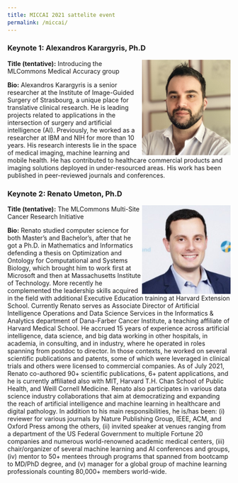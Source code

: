 ```yaml
---
title: MICCAI 2021 sattelite event
permalink: /miccai/
---
```


<!-- <a href="https://www.miccai2021.org/en/">
   <img src="../img/miccai2021-logo.png" width="200">
</a> -->

### Keynote 1: Alexandros Karargyris, Ph.D

<!-- ![Alexandros Karargyris](../img/Alex_Karagyris_Headshot.jpg) -->
<img style="float: right;" src="../img/Alex_Karagyris_Headshot.jpg" alt="headshot_ak" width="200" />

**Title (tentative):** Introducing the MLCommons Medical Accuracy group

**Bio:** Alexandros Karargyris is a senior researcher at the Institute of Image-Guided Surgery of Strasbourg, a unique place for translative clinical research. He is leading projects related to applications in the intersection of surgery and artificial intelligence (AI). Previously, he worked as a researcher at IBM and NIH for more than 10 years. His research interests lie in the space of medical imaging, machine learning and mobile health. He has contributed to healthcare commercial products and imaging solutions deployed in under-resourced areas. His work has been published in peer-reviewed journals and conferences.

### Keynote 2: Renato Umeton, Ph.D

<img style="float: right;" src="../img/umeto.jpg" alt="headshot_ru" width="200"/>

**Title (tentative):** The MLCommons Multi-Site Cancer Research Initiative

**Bio:** Renato studied computer science for both Master’s and Bachelor’s, after that he got a Ph.D. in Mathematics and Informatics defending a thesis on Optimization and Ontology for Computational and Systems Biology, which brought him to work first at Microsoft and then at Massachusetts Institute of Technology. More recently he complemented the leadership skills acquired in the field with additional Executive Education training at Harvard Extension School. Currently Renato serves as Associate Director of Artificial Intelligence Operations and Data Science Services in the Informatics & Analytics department of Dana-Farber Cancer Institute, a teaching affiliate of Harvard Medical School. He accrued 15 years of experience across artificial intelligence, data science, and big data working in other hospitals, in academia, in consulting, and in industry, where he operated in roles spanning from postdoc to director. In those contexts, he worked on several scientific publications and patents, some of which were leveraged in clinical trials and others were licensed to commercial companies. As of July 2021, Renato co-authored 90+ scientific publications, 6+ patent applications, and he is currently affiliated also with MIT, Harvard T.H. Chan School of Public Health, and Weill Cornell Medicine. Renato also participates in various data science industry collaborations that aim at democratizing and expanding the reach of artificial intelligence and machine learning in healthcare and digital pathology. In addition to his main responsibilities, he is/has been: (i) reviewer for various journals by Nature Publishing Group, IEEE, ACM, and Oxford Press among the others, (ii) invited speaker at venues ranging from a department of the US Federal Government to multiple Fortune 20 companies and numerous world-renowned academic medical centers, (iii) chair/organizer of several machine learning and AI conferences and groups, (iv) mentor to 50+ mentees through programs that spanned from bootcamp to MD/PhD degree, and (v) manager for a global group of machine learning professionals counting 80,000+ members world-wide.
